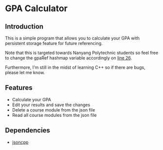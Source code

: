 # GPA Calculator

## Introduction
This is a simple program that allows you to calculate your GPA with persistent storage feature for future referencing.

Note that this is targeted towards Nanyang Polytechnic students so feel free to change the gpaRef hashmap variable accordingly on [line 26](https://github.com/KJHJason/GPACalculator/blob/master/src/GPA.cpp#L26-L37).

Furthermore, I'm still in the midst of learning C++ so if there are bugs, please let me know.

## Features
- Calculate your GPA
- Edit your results and save the changes
- Delete a course module from the json file
- Read all course modules from the json file

## Dependencies
- [jsoncpp](https://github.com/open-source-parsers/jsoncpp)
